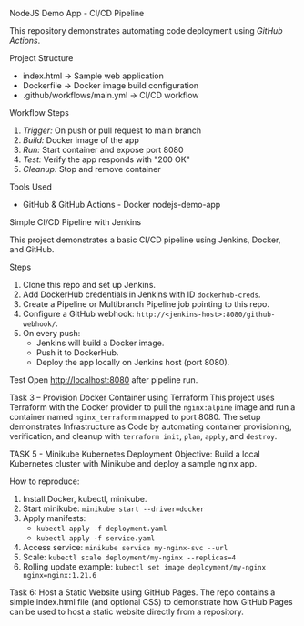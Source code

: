 NodeJS Demo App - CI/CD Pipeline

This repository demonstrates automating code deployment using *GitHub Actions*.

 Project Structure
- index.html → Sample web application
- Dockerfile → Docker image build configuration
- .github/workflows/main.yml → CI/CD workflow

 Workflow Steps
1. *Trigger:* On push or pull request to main branch
2. *Build:* Docker image of the app
3. *Run:* Start container and expose port 8080
4. *Test:* Verify the app responds with "200 OK"
5. *Cleanup:* Stop and remove container

 Tools Used
- GitHub & GitHub Actions
- Docker
 nodejs-demo-app

Simple CI/CD Pipeline with Jenkins

This project demonstrates a basic CI/CD pipeline using Jenkins, Docker, and GitHub.

Steps
1. Clone this repo and set up Jenkins.
2. Add DockerHub credentials in Jenkins with ID `dockerhub-creds`.
3. Create a Pipeline or Multibranch Pipeline job pointing to this repo.
4. Configure a GitHub webhook: `http://<jenkins-host>:8080/github-webhook/`.
5. On every push:
   - Jenkins will build a Docker image.
   - Push it to DockerHub.
   - Deploy the app locally on Jenkins host (port 8080).

Test
Open [http://localhost:8080](http://localhost:8080) after pipeline run.

Task 3 – Provision Docker Container using Terraform
This project uses Terraform with the Docker provider to pull the `nginx:alpine` image and run a container named `nginx_terraform` mapped to port 8080. The setup demonstrates Infrastructure as Code by automating container provisioning, verification, and cleanup with `terraform init`, `plan`, `apply`, and `destroy`.

TASK 5 - Minikube Kubernetes Deployment
Objective: Build a local Kubernetes cluster with Minikube and deploy a sample nginx app.

How to reproduce:
1. Install Docker, kubectl, minikube.
2. Start minikube: `minikube start --driver=docker`
3. Apply manifests:
   - `kubectl apply -f deployment.yaml`
   - `kubectl apply -f service.yaml`
4. Access service: `minikube service my-nginx-svc --url`
5. Scale: `kubectl scale deployment/my-nginx --replicas=4`
6. Rolling update example: `kubectl set image deployment/my-nginx nginx=nginx:1.21.6`

Task 6: Host a Static Website using GitHub Pages.
The repo contains a simple index.html file (and optional CSS) to demonstrate how GitHub Pages can be used to host a static website directly from a repository.
